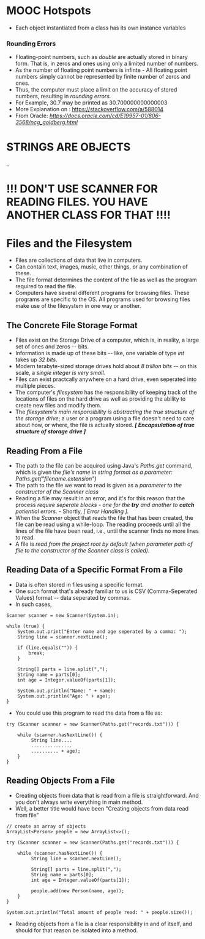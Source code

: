 # MOOC Hotspots
* Each object instantiated from a class has its own instance variables

### Rounding Errors
* Floating-point numbers, such as *double* are actually stored in binary form. That is, in zeros and ones using only a limited number of numbers.
* As the number of floating point numbers is infinte - All floating point numbers simply cannot be represented by finite number of zeros and ones.
* Thus, the computer must place a limit on the accuracy of stored numbers, resulting in *rounding errors.*
* For Example,
30.7 may be printed as 30.700000000000003
* More Explanation on : https://stackoverflow.com/a/588014
* From Oracle: *https://docs.oracle.com/cd/E19957-01/806-3568/ncg_goldberg.html*

# STRINGS ARE OBJECTS
..
# !!! DON'T USE SCANNER FOR READING FILES. YOU HAVE ANOTHER CLASS FOR THAT !!!!
# Files and the Filesystem
* Files are collections of data that live in computers.
* Can contain text, images, music, other things, or any combination of these.
* The file format determines the content of the file as well as the program required to read the file.
* Computers have several different programs for browsing files. These programs are specific to the OS. All programs used for browsing files make use of the filesystem in one way or another.

## The Concrete File Storage Format
* Files exist on the Storage Drive of a computer, which is, in reality, a large set of ones and zeros -- bits.
* Information is made up of these bits -- like, one variable of type *int* takes up *32 bits*.
* Modern terabyte-sized storage drives hold about *8 trillion bits* -- on this scale, a *single integer is very small.*
* Files can exist practcally anywhere on a hard drive, even seperated into multiple pieces.
* The computer's *filesystem* has the responsibility of keeping track of the locations of files on the hard drive as well as providing the ability to create new files and modify them.
* The *filesystem's main responsibility is abstracting the true structure of the storage drive*; a user or a program using a file doesn't need to care about how, or where, the file is actually stored.
***[ Encapsulation of true structure of storage drive ]***

## Reading From a File
* The path to the file can be acquired using Java's *Paths.get* command, which is given the *file's name in string format as a parameter: Paths.get("filename.extension")*
* The path to the file we want to read is given as a *parameter to the constructor of the Scanner class*
* Reading a file may result in an error, and it's for this reason that the process *require seperate blocks - one for the ****try**** and another to ****catch**** potiential errors.* - Shortly, *[ Error Handling ].*
* When the *Scanner* object that reads the file that has been created, the file can be read using a while-loop. The reading proceeds until all the lines of the file have been read, i.e., until the scanner finds no more lines to read.
* A file is *read from the project root by default (when parameter path of file to the constructor of the Scanner class is called)*.

## Reading Data of a Specific Format From a File
* Data is often stored in files using a specific format.
* One such format that's already familiar to us is CSV (Comma-Seperated Values) format -- data seperated by commas.
* In such cases,
```
Scanner scanner = new Scanner(System.in);

while (true) {
    System.out.print("Enter name and age seperated by a comma: ");
    String line = scanner.nextLine();

    if (line.equals("")) {
        break;
    }

    String[] parts = line.split(",");
    String name = parts[0];
    int age = Integer.valueOf(parts[1]);

    System.out.println("Name: " + name):
    System.out.println("Age: " + age);
}
```
* You could use this program to read the data from a file as:
```
try (Scanner scanner = new Scanner(Paths.get("records.txt"))) {

    while (scanner.hasNextLine()) {
         String line....
         ...............
         .......... + age);
    }
}
```

## Reading Objects From a File
* Creating objects from data that is read from a file is straightforward. And you don't always write everything in main method.
* Well, a better title would have been "Creating objects from data read from file"
```
// create an array of objects
ArrayList<Person> people = new ArrayList<>();

try (Scanner scanner = new Scanner(Paths.get("records.txt"))) {

    while (scanner.hasNextLine()) {
         String line = scanner.nextLine();

         String[] parts = line.split(",");
         String name = parts[0];
         int age = Integer.valueOf(parts[1]);

         people.add(new Person(name, age));
    }
}

System.out.println("Total amount of people read: " + people.size());
```
* Reading objects from a file is a clear responsibility in and of itself, and should for that reason be isolated into a method.
